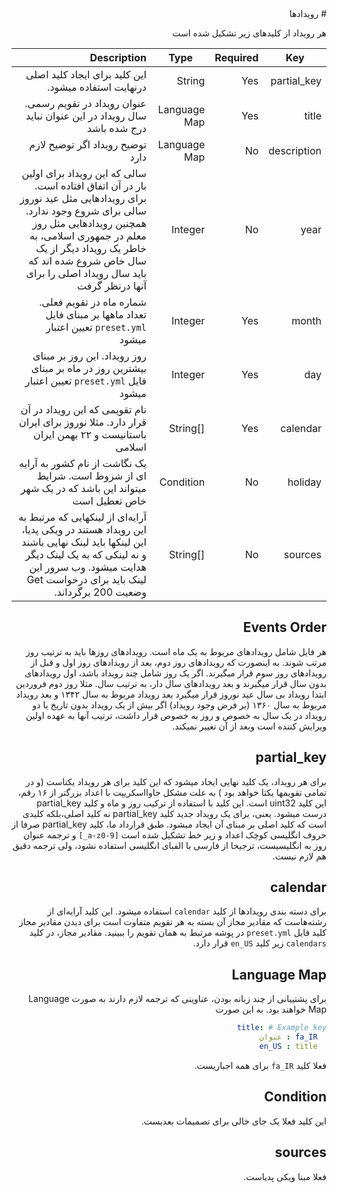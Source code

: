 <div dir="rtl">
# رویدادها

هر رویداد از کلیدهای زیر تشکیل شده است 

| Key           | Required | Type        | Description |
| ------------- |----------| ------------| -----------:|
| partial_key   | Yes      | String      | این کلید برای ایجاد کلید اصلی درنهایت استفاده میشود. |
| title         | Yes      | Language Map| عنوان رویداد در تقویم رسمی. سال رویداد در این عنوان نباید درج شده باشد |
| description   | No       | Language Map| توضیح رویداد اگر توضیح لازم دارد   |
| year          | No       | Integer     | سالی که این رویداد برای اولین بار در آن اتفاق افتاده است. برای رویدادهایی مثل عید نوروز سالی برای شروع وجود ندارد. همچنین رویدادهایی مثل روز معلم در جمهوری اسلامی، به خاطر یک رویداد دیگر از یک سال خاص شروع شده اند که باید سال رویداد اصلی را برای آنها درنظر گرفت  | 
| month         | Yes      | Integer     |  شماره ماه در تقویم فعلی. تعداد ماهها بر مبنای فایل `preset.yml` تعیین اعتبار میشود | 
| day           | Yes      | Integer     | روز رویداد. این روز بر مبنای بیشترین روز در ماه بر مبنای فایل `preset.yml` تعیین اعتبار میشود | 
| calendar      | Yes      | []String    | نام تقویمی که این رویداد در آن قرار دارد. مثلا نوروز برای ایران باستانیست و ۲۲ بهمن ایران اسلامی|
| holiday       | No       | Condition   | یک نگاشت از نام کشور به آرایه ای از شروط است. شرایط میتواند این باشد که در یک شهر خاص تعطیل است
| sources       | No       | []String    | آرایه‌ای از لینکهایی که مرتبط به این رویداد هستند در ویکی پدیا، این لینکها باید لینک نهایی باشند و نه لینکی که به یک لینک دیگر هدایت میشود. وب سرور این لینک باید برای درخواست Get وضعیت 200 برگرداند.  

## Events Order

هر فایل شامل رویدادهای مربوط به یک ماه است. رویدادهای روزها باید به ترتیب روز مرتب شوند. به اینصورت که رویدادهای روز دوم، بعد از رویدادهای روز اول و قبل از رویدادهای روز سوم قرار میگیرند. 
اگر یک روز شامل چند رویداد باشد، اول رویدادهای بدون سال قرار میگیرند و بعد رویدادهای سال دار، به ترتیب سال. مثلا روز دوم فروردین ابتدا رویداد بی سال عید نوروز قرار میگیرد بعد رویداد مربوط به سال ۱۳۴۲ و بعد رویداد مربوط به سال ۱۳۶۰ (بر فرض وجود رویداد)
اگر بیش از یک رویداد بدون تاریخ یا دو رویداد در یک سال به خصوص و روز به خصوص قرار داشت، ترتیب آنها به عهده اولین ویرایش کننده است وبعد از آن تغییر نمیکند. 

## partial_key 

برای هر رویداد، یک کلید نهایی ایجاد میشود که این کلید برای هر رویداد یکتاست (و در تمامی تقویمها یکتا خواهد بود )
به علت مشکل جاوااسکریپت با اعداد بزرگتر از ۱۶ رقم، این کلید uint32 است. این کلید با استفاده از ترکیب روز و ماه و کلید partial_key درست میشود. 
یعنی، برای یک رویداد جدید کلید partial_key نه کلید اصلی،‌بلکه کلیدی است که کلید اصلی بر مبنای آن ایجاد میشود. 
طبق قرارداد ما، کلید partial_key صرفا از حروف انگلیسی کوچک اعداد و زیر خط تشکیل شده است `[a-z0-9_]` و ترجمه عنوان روز به انگلیسیست، ترجیحا از فارسی با الفبای انگلیسی استفاده نشود، ولی ترجمه دقیق هم لازم نیست. 

## calendar


برای دسته بندی رویدادها از کلید `calendar` استفاده میشود. این کلید آرایه‌ای از رشته‌هاست که مقادیر مجاز آن بسته به هر تقویم متفاوت است 
برای دیدن مقادیر مجاز کلید فایل `preset.yml` در پوشه مرتبط به همان تقویم را ببینید. مقادیر مجاز، در کلید `calendars` زیر کلید `en_US`  قرار دارد. 

## Language Map 
برای پشتیبانی از چند زبانه بودن، عناوینی که ترجمه لازم دارند به صورت Language Map خواهند بود. به این صورت 

```yaml 
title: # Example key 
  fa_IR : عنوان
  en_US : title
```

فعلا کلید `fa_IR` برای همه اجباریست. 

## Condition 

این کلید فعلا یک جای خالی برای تصمیمات بعدیست.

## sources 

فعلا مبنا ویکی پدیاست.

</div> 
